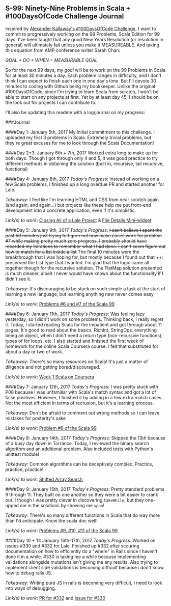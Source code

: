 S-99: Ninety-Nine Problems in Scala + #100DaysOfCode Challenge Journal
------------

Inspired by [Alexander Kallaway's #100DaysOfCode Challenge](https://medium.freecodecamp.com/start-2017-with-the-100daysofcode-improved-and-updated-18ce604b237b#.qv02ziw4a), I want to commit to progressively working on the 99 Problems, Scala Edition for 99 days. I've been taught that any good New Years Resolution (or resolution in general) will ultimately fail unless you make it MEASUREABLE. And taking this equation from AMP conference writer Sarah Chan:

_GOAL + DO + WHEN = MEASURABLE GOAL_

So for the next 99 days, my _goal_ will be to work on the 99 Problems in Scala for at least 30 minutes a day. Each problem ranges in difficulty, and I don't think I can expect to finish each one in one day's time. But I'll devote 30 minutes to coding with Github being my bookkeeper. Unlike the original #100DaysOfCode, since I'm trying to learn Scala from scratch, I won't be able to start on any projects at first. Yet by at least day 45, I should be on the look out for projects I can contribute to. 

I'll also be updating this readme with a log/journal on my progress:

###Journal

####Day 1: January 5th, 2017 
My initial commitment to this challenge. I uploaded my first 3 problems in Scala. Extremely trivial problems, but they're great excuses for me to look through the Scala Documentation!

####Day 2+3: January 6th + 7th, 2017
Worked extra long to make up for both days. Though I got through only 4 and 5, it was good practice to try different methods in obtaining the solution (built in, recursive, tail recursive, functional)

####Day 4: January 8th, 2017
_Today's Progress_: Instead of working on a few Scala problems, I finished up a long overdue PR and started another for Lale.

_Takeaway_: I feel like I'm learning HTML and CSS from near scratch again (and again, and again...) but projects like these help me put front-end development into a concrete application, even if it's simplistic.

_Link(s) to work_: [Closing All of a Lale Project](https://github.com/lale-help/lale-help/pull/443/commits/344112b6ce090bf2cf6af7cf45214a143a58928b) & [File Details Mini-widget](https://github.com/lale-help/lale-help/issues/433)

####Day 5: January 9th, 2017
_Today's Progress_: ~~I can't believe I spent the past 50 minutes just trying to figure out how make cases work for problem #7 while making pretty much zero progress. I probably should have recorded my iterations to remember what I had done. I can't seem figure out how to match for a list inside a list~~
The final 10 minutes were the breakthrough that I was hoping for, but mostly because I found out that ++: preserved the List type that I wanted. I'm glad that the logic came all together though for the recursive solution. The FlatMap solution presented is much cleaner, albeit I never would have known about the functionality if I didn't see it.

_Takeaway_: It's discouraging to be stuck on such simple a task at the start of learning a new language, but learning anything new never comes easy

_Link(s) to work_: [Problems #6 and #7 of the Scala 99](http://aperiodic.net/phil/scala/s-99/#p07) 

####Day 6: January 11th, 2017
_Today's Progress_: Was feeling lazy yesterday, so I didn't work on some problems. Thinking back, I really regret it. Today, I started reading Scala for the Impatient and got through about 11 pages. It's good to read about the basics, RichInt, StringOps, everything being an object, when I don't need a return type (non-recursive functions), types of for loops, etc. 
I also started and finished the first week of homework for the online Scala Coursera course. I felt that substituted for about a day or two of work.

_Takeaway_: There's so many resources on Scala! It's just a matter of diligence and not getting bored/discouraged.

_Link(s) to work_: [Week 1 Scala on Coursera](https://www.coursera.org/learn/progfun1/programming/Ey6Jf/recursion) 

####Day 7: January 12th, 2017
_Today's Progress_: I was pretty stuck with P08 because I was unfamiliar with Scala's match syntax and got a lot of false positives. However, I finished it by adding in a few extra match cases. Not the most efficient in terms of recrusion, but it's a learning process.

_Takeaway_: Don't be afraid to comment out wrong methods so I can leave mistakes for posterity's sake

_Link(s) to work_: [Problem #8 of the Scala 99](http://aperiodic.net/phil/scala/s-99/#p08)

####Day 8: January 14th, 2017
_Today's Progress_: Skipped the 13th because of a busy day down in Torrance. Today, I reviewed the binary search algorithm and an additional problem. Also included tests with Python's unittest module!

_Takeaway_: Common algorithms can be deceptively complex. Practice, practice, practice!

_Link(s) to work_: [Shifted Array Search](https://www.pramp.com/question/N5LYMbYzyOtbpovQoYPX)

####Day 9: January 15th, 2017
_Today's Progress_: Pretty standard problems 9 through 11. They built on one another so they were a bit easier to crank out. I though I was pretty clever in discovering `takeWhile`, but they one-upped me in the solutions by showing me `span`!

_Takeaway_: There's so many different functions in Scala that do way more than I'd anticipate. Know the scala doc well!

_Link(s) to work_: [Problems #9, #10, #11 of the Scala 99](http://aperiodic.net/phil/scala/s-99/#p09)

####Day 10 + 11: January 16th-17th, 2017
_Today's Progress_: Worked on issues #330 and #332 for Lale. Finished up #332 after scouring documentation on how to efficiently do a "where" in Rails since I haven't done it in a while. #330 is taking me a while because implementing validations alongside mutations isn't giving me any results. Also trying to implement client side validations is becoming difficult because i don't know how to debug rails JS. 

_Takeaway_: Writing pure JS in rails is becoming very difficult, I need to look into ways of debugging.

_Link(s) to work_: [PR for #332](https://github.com/lale-help/lale-help/pull/454#issuecomment-273240830) and [Issue for #330](https://github.com/lale-help/lale-help/issues/330#issuecomment-273194004)
